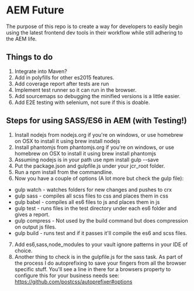 # AEM Future
The purpose of this repo is to create a way for developers to easily begin using
the latest frontend dev tools in their workflow while still adhering to the AEM
life.

## Things to do
1. Integrate into Maven?
2. Add in polyfills for other es2015 features.
3. Add coverage report after tests are run
4. Implement test runner so it can run in the browser.
5. Add sourcemaps so debugging the minified versions is a little easier.
6. Add E2E testing with selenium, not sure if this is doable.

## Steps for using SASS/ES6 in AEM (with Testing!)
1. Install nodejs from nodejs.org if you're on windows, or use homebrew on OSX
to install it using brew install nodejs
2. Install phantomjs from phantomjs.org if you're on windows, or use homebrew
on OSX to install it using brew install phantomjs
3. Assuming nodejs is in your path use npm install gulp --save
4. Put the package.json and gulpfile.js under your jcr_root folder.
5. Run a npm install from the commandline.
6. Now you have a couple of options (A lot more but check the gulp file):
  - gulp watch - watches folders for new changes and pushes to crx
  - gulp sass - compiles all scss files to css and places them in css
  - gulp babel - compiles all es6 files to js and places them in js
  - gulp test - runs files in the test directory under each es6 folder
              and gives a report.
  - gulp compress - Not used by the build command but does compression on
                  output js files.
  - gulp build - runs test and if it passes it'll compile the es6 and scss files.
7. Add es6,sass,node_modules to your vault ignore patterns in your IDE of choice.
8. Another thing to check is in the gulpfile.js for the sass task. As part of the
process I do autoprefixing to save your fingers from all the browser specific
stuff. You'll see a line in there for a browsers property to configure this for
your business needs see: https://github.com/postcss/autoprefixer#options